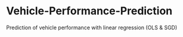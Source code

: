 # Vehicle-Performance-Prediction
Prediction of vehicle performance with linear regression (OLS &amp; SGD)
